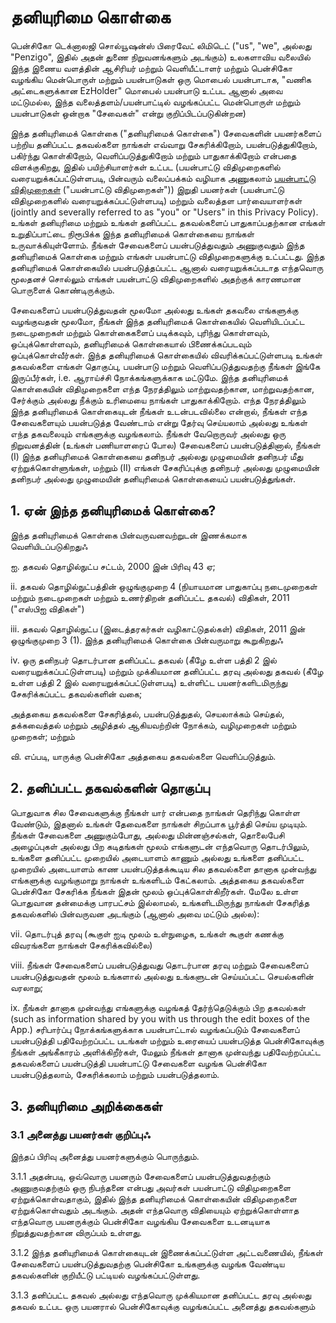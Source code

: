 # தனியுரிமை கொள்கை

பென்சிகோ டெக்னாலஜி சொல்யூஷன்ஸ் பிரைவேட் லிமிடெட் ("us", "we", அல்லது "Penzigo", இதில் அதன் துணை நிறுவனங்களும் அடங்கும்) உலகளாவிய வலையில் இந்த இணைய வளத்தின் ஆசிரியர் மற்றும் வெளியீட்டாளர் மற்றும் பென்சிகோ வழங்கிய மென்பொருள் மற்றும் பயன்பாடுகள் ஒரு மொபைல் பயன்பாடாக, "வணிக அட்டைகளுக்கான EzHolder" மொபைல் பயன்பாடு உட்பட ஆனால் அவை மட்டுமல்ல, இந்த வலைத்தளம்/பயன்பாட்டில் வழங்கப்பட்ட மென்பொருள் மற்றும் பயன்பாடுகள் ஒன்றாக "சேவைகள்" என்று குறிப்பிடப்படுகின்றன)

இந்த தனியுரிமைக் கொள்கை ("தனியுரிமைக் கொள்கை") சேவைகளின் பயனர்களைப் பற்றிய தனிப்பட்ட தகவல்களை நாங்கள் எவ்வாறு சேகரிக்கிறோம், பயன்படுத்துகிறோம், பகிர்ந்து கொள்கிறோம், வெளிப்படுத்துகிறோம் மற்றும் பாதுகாக்கிறோம் என்பதை விளக்குகிறது, இதில் பயிற்சியாளர்கள் உட்பட (பயன்பாட்டு விதிமுறைகளில் வரையறுக்கப்பட்டுள்ளபடி, பின்வரும் வலைப்பக்கம் வழியாக அணுகலாம் [பயன்பாட்டு விதிமுறைகள்](https://penzigo.com/privacy) ("பயன்பாட்டு விதிமுறைகள்")) இறுதி பயனர்கள் (பயன்பாட்டு விதிமுறைகளில் வரையறுக்கப்பட்டுள்ளபடி) மற்றும் வலைத்தள பார்வையாளர்கள் (jointly and severally referred to as "you" or "Users" in this Privacy Policy). உங்கள் தனியுரிமை மற்றும் உங்கள் தனிப்பட்ட தகவல்களைப் பாதுகாப்பதற்கான எங்கள் உறுதிப்பாட்டை நிரூபிக்க இந்த தனியுரிமைக் கொள்கையை நாங்கள் உருவாக்கியுள்ளோம். நீங்கள் சேவைகளைப் பயன்படுத்துவதும் அணுகுவதும் இந்த தனியுரிமைக் கொள்கை மற்றும் எங்கள் பயன்பாட்டு விதிமுறைகளுக்கு உட்பட்டது. இந்த தனியுரிமைக் கொள்கையில் பயன்படுத்தப்பட்ட ஆனால் வரையறுக்கப்படாத எந்தவொரு மூலதனச் சொல்லும் எங்கள் பயன்பாட்டு விதிமுறைகளில் அதற்குக் காரணமான பொருளைக் கொண்டிருக்கும்.

சேவைகளைப் பயன்படுத்துவதன் மூலமோ அல்லது உங்கள் தகவலை எங்களுக்கு வழங்குவதன் மூலமோ, நீங்கள் இந்த தனியுரிமைக் கொள்கையில் வெளியிடப்பட்ட நடைமுறைகள் மற்றும் கொள்கைகளைப் படிக்கவும், புரிந்து கொள்ளவும், ஒப்புக்கொள்ளவும், தனியுரிமைக் கொள்கையால் பிணைக்கப்படவும் ஒப்புக்கொள்வீர்கள். இந்த தனியுரிமைக் கொள்கையில் விவரிக்கப்பட்டுள்ளபடி உங்கள் தகவல்களை எங்கள் தொகுப்பு, பயன்பாடு மற்றும் வெளிப்படுத்துவதற்கு நீங்கள் இங்கே இருப்பீர்கள், i.e. ஆராய்ச்சி நோக்கங்களுக்காக மட்டுமே. இந்த தனியுரிமைக் கொள்கையின் விதிமுறைகளை எந்த நேரத்திலும் மாற்றுவதற்கான, மாற்றுவதற்கான, சேர்க்கும் அல்லது நீக்கும் உரிமையை நாங்கள் பாதுகாக்கிறோம். எந்த நேரத்திலும் இந்த தனியுரிமைக் கொள்கையுடன் நீங்கள் உடன்படவில்லை என்றால், நீங்கள் எந்த சேவைகளையும் பயன்படுத்த வேண்டாம் என்று தேர்வு செய்யலாம் அல்லது உங்கள் எந்த தகவலையும் எங்களுக்கு வழங்கலாம். நீங்கள் வேறொருவர் அல்லது ஒரு நிறுவனத்தின் (உங்கள் பணியாளரைப் போல) சேவைகளைப் பயன்படுத்தினால், நீங்கள் (I) இந்த தனியுரிமைக் கொள்கையை தனிநபர் அல்லது முழுமையின் தனிநபர் மீது ஏற்றுக்கொள்ளுங்கள், மற்றும் (II) எங்கள் சேகரிப்புக்கு தனிநபர் அல்லது முழுமையின் தனிநபர் அல்லது முழுமையின் தனியுரிமைக் கொள்கையைப் பயன்படுத்துங்கள்.

## 1. ஏன் இந்த தனியுரிமைக் கொள்கை?

இந்த தனியுரிமைக் கொள்கை பின்வருவனவற்றுடன் இணக்கமாக வெளியிடப்படுகிறதுஃ

ஐ. தகவல் தொழில்நுட்ப சட்டம், 2000 இன் பிரிவு 43 ஏ;

ii. தகவல் தொழில்நுட்பத்தின் ஒழுங்குமுறை 4 (நியாயமான பாதுகாப்பு நடைமுறைகள் மற்றும் நடைமுறைகள் மற்றும் உணர்திறன் தனிப்பட்ட தகவல்) விதிகள், 2011 ("எஸ்பிஐ விதிகள்")

iii. தகவல் தொழில்நுட்ப (இடைத்தரகர்கள் வழிகாட்டுதல்கள்) விதிகள், 2011 இன் ஒழுங்குமுறை 3 (1). இந்த தனியுரிமைக் கொள்கை பின்வருமாறு கூறுகிறதுஃ

iv. ஒரு தனிநபர் தொடர்பான தனிப்பட்ட தகவல் (கீழே உள்ள பத்தி 2 இல் வரையறுக்கப்பட்டுள்ளபடி) மற்றும் முக்கியமான தனிப்பட்ட தரவு அல்லது தகவல் (கீழே உள்ள பத்தி 2 இல் வரையறுக்கப்பட்டுள்ளபடி) உள்ளிட்ட பயனர்களிடமிருந்து சேகரிக்கப்பட்ட தகவல்களின் வகை;

அத்தகைய தகவல்களை சேகரித்தல், பயன்படுத்துதல், செயலாக்கம் செய்தல், தக்கவைத்தல் மற்றும் அழித்தல் ஆகியவற்றின் நோக்கம், வழிமுறைகள் மற்றும் முறைகள்; மற்றும்

வி. எப்படி, யாருக்கு பென்சிகோ அத்தகைய தகவல்களை வெளிப்படுத்தும்.

## 2. தனிப்பட்ட தகவல்களின் தொகுப்பு

பொதுவாக சில சேவைகளுக்கு நீங்கள் யார் என்பதை நாங்கள் தெரிந்து கொள்ள வேண்டும், இதனால் உங்கள் தேவைகளை நாங்கள் சிறப்பாக பூர்த்தி செய்ய முடியும். நீங்கள் சேவைகளை அணுகும்போது, அல்லது மின்னஞ்சல்கள், தொலைபேசி அழைப்புகள் அல்லது பிற கடிதங்கள் மூலம் எங்களுடன் எந்தவொரு தொடர்பிலும், உங்களை தனிப்பட்ட முறையில் அடையாளம் காணும் அல்லது உங்களை தனிப்பட்ட முறையில் அடையாளம் காண பயன்படுத்தக்கூடிய சில தகவல்களை தானாக முன்வந்து எங்களுக்கு வழங்குமாறு நாங்கள் உங்களிடம் கேட்கலாம். அத்தகைய தகவல்களை பென்சிகோ சேகரிக்க நீங்கள் இதன் மூலம் ஒப்புக்கொள்கிறீர்கள். மேலே உள்ள பொதுவான தன்மைக்கு பாரபட்சம் இல்லாமல், உங்களிடமிருந்து நாங்கள் சேகரித்த தகவல்களில் பின்வருவன அடங்கும் (ஆனால் அவை மட்டும் அல்ல):

vii. தொடர்புத் தரவு (கூகுள் ஐடி மூலம் உள்நுழைக, உங்கள் கூகுள் கணக்கு விவரங்களை நாங்கள் சேகரிக்கவில்லை)

viii. நீங்கள் சேவைகளைப் பயன்படுத்துவது தொடர்பான தரவு மற்றும் சேவைகளைப் பயன்படுத்துவதன் மூலம் உங்களால் அல்லது உங்களுடன் செய்யப்பட்ட செயல்களின் வரலாறு;

ix. நீங்கள் தானாக முன்வந்து எங்களுக்கு வழங்கத் தேர்ந்தெடுக்கும் பிற தகவல்கள் (such as information shared by you with us through the edit boxes of the App.) சரிபார்ப்பு நோக்கங்களுக்காக பயன்பாட்டால் வழங்கப்படும் சேவைகளைப் பயன்படுத்தி பதிவேற்றப்பட்ட படங்கள் மற்றும் உரையைப் பயன்படுத்த பென்சிகோவுக்கு நீங்கள் அங்கீகாரம் அளிக்கிறீர்கள், மேலும் நீங்கள் தானாக முன்வந்து பதிவேற்றப்பட்ட தகவல்களைப் பயன்படுத்தி பயன்பாட்டு சேவைகளை வழங்க பென்சிகோ பயன்படுத்தலாம், சேகரிக்கலாம் மற்றும் பயன்படுத்தலாம்.

## 3. தனியுரிமை அறிக்கைகள்

### 3.1 அனைத்து பயனர்கள் குறிப்புஃ

இந்தப் பிரிவு அனைத்து பயனர்களுக்கும் பொருந்தும்.

3.1.1 அதன்படி, ஒவ்வொரு பயனரும் சேவைகளைப் பயன்படுத்துவதற்கும் அணுகுவதற்கும் ஒரு நிபந்தனை என்பது அவர்கள் பயன்பாட்டு விதிமுறைகளை ஏற்றுக்கொள்வதாகும், இதில் இந்த தனியுரிமைக் கொள்கையின் விதிமுறைகளை ஏற்றுக்கொள்வதும் அடங்கும். அதன் எந்தவொரு விதியையும் ஏற்றுக்கொள்ளாத எந்தவொரு பயனருக்கும் பென்சிகோ வழங்கிய சேவைகளை உடனடியாக நிறுத்துவதற்கான விருப்பம் உள்ளது.

3.1.2 இந்த தனியுரிமைக் கொள்கையுடன் இணைக்கப்பட்டுள்ள அட்டவணையில், நீங்கள் சேவைகளைப் பயன்படுத்துவதற்கு பென்சிகோ உங்களுக்கு வழங்க வேண்டிய தகவல்களின் குறியீட்டு பட்டியல் வழங்கப்பட்டுள்ளது.

3.1.3 தனிப்பட்ட தகவல் அல்லது எந்தவொரு முக்கியமான தனிப்பட்ட தரவு அல்லது தகவல் உட்பட ஒரு பயனரால் பென்சிகோவுக்கு வழங்கப்பட்ட அனைத்து தகவல்களும் 
